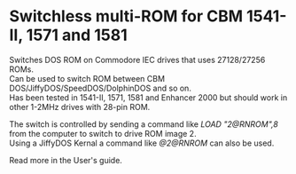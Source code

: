 # Switchless multi-ROM for CBM 1541-II, 1571 and 1581
Switches DOS ROM on Commodore IEC drives that uses 27128/27256 ROMs.  
Can be used to switch ROM between CBM DOS/JiffyDOS/SpeedDOS/DolphinDOS and so on.  
Has been tested in 1541-II, 1571, 1581 and Enhancer 2000 but should work in other 1-2MHz drives with 28-pin ROM.


The switch is controlled by sending a command like *LOAD "2@RNROM",8* from the computer to switch to drive ROM image 2.  
Using a JiffyDOS Kernal a command like *@2@RNROM* can also be used.

Read more in the User's guide.
